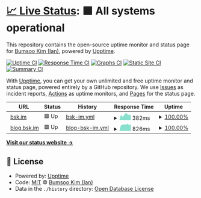 # [📈 Live Status](https://status.bsk.im): <!--live status--> **🟩 All systems operational**

This repository contains the open-source uptime monitor and status page for [Bumsoo Kim (Ian)](https://bsk.im), powered by [Upptime](https://github.com/upptime/upptime).

[![Uptime CI](https://github.com/bskim45/status.bsk.im/workflows/Uptime%20CI/badge.svg)](https://github.com/bskim45/status.bsk.im/actions?query=workflow%3A%22Uptime+CI%22)
[![Response Time CI](https://github.com/bskim45/status.bsk.im/workflows/Response%20Time%20CI/badge.svg)](https://github.com/bskim45/status.bsk.im/actions?query=workflow%3A%22Response+Time+CI%22)
[![Graphs CI](https://github.com/bskim45/status.bsk.im/workflows/Graphs%20CI/badge.svg)](https://github.com/bskim45/status.bsk.im/actions?query=workflow%3A%22Graphs+CI%22)
[![Static Site CI](https://github.com/bskim45/status.bsk.im/workflows/Static%20Site%20CI/badge.svg)](https://github.com/bskim45/status.bsk.im/actions?query=workflow%3A%22Static+Site+CI%22)
[![Summary CI](https://github.com/bskim45/status.bsk.im/workflows/Summary%20CI/badge.svg)](https://github.com/bskim45/status.bsk.im/actions?query=workflow%3A%22Summary+CI%22)

With [Upptime](https://upptime.js.org), you can get your own unlimited and free uptime monitor and status page, powered entirely by a GitHub repository. We use [Issues](https://github.com/bskim45/status.bsk.im/issues) as incident reports, [Actions](https://github.com/bskim45/status.bsk.im/actions) as uptime monitors, and [Pages](https://status.bsk.im) for the status page.

<!--start: status pages-->
<!-- This summary is generated by Upptime (https://github.com/upptime/upptime) -->
<!-- Do not edit this manually, your changes will be overwritten -->
<!-- prettier-ignore -->
| URL | Status | History | Response Time | Uptime |
| --- | ------ | ------- | ------------- | ------ |
| <img alt="" src="https://favicons.githubusercontent.com/bsk.im" height="13"> [bsk.im](https://bsk.im) | 🟩 Up | [bsk-im.yml](https://github.com/bskim45/status.bsk.im/commits/HEAD/history/bsk-im.yml) | <details><summary><img alt="Response time graph" src="./graphs/bsk-im/response-time-week.png" height="20"> 382ms</summary><br><a href="https://status.bsk.im/history/bsk-im"><img alt="Response time 893" src="https://img.shields.io/endpoint?url=https%3A%2F%2Fraw.githubusercontent.com%2Fbskim45%2Fstatus.bsk.im%2FHEAD%2Fapi%2Fbsk-im%2Fresponse-time.json"></a><br><a href="https://status.bsk.im/history/bsk-im"><img alt="24-hour response time 1252" src="https://img.shields.io/endpoint?url=https%3A%2F%2Fraw.githubusercontent.com%2Fbskim45%2Fstatus.bsk.im%2FHEAD%2Fapi%2Fbsk-im%2Fresponse-time-day.json"></a><br><a href="https://status.bsk.im/history/bsk-im"><img alt="7-day response time 382" src="https://img.shields.io/endpoint?url=https%3A%2F%2Fraw.githubusercontent.com%2Fbskim45%2Fstatus.bsk.im%2FHEAD%2Fapi%2Fbsk-im%2Fresponse-time-week.json"></a><br><a href="https://status.bsk.im/history/bsk-im"><img alt="30-day response time 245" src="https://img.shields.io/endpoint?url=https%3A%2F%2Fraw.githubusercontent.com%2Fbskim45%2Fstatus.bsk.im%2FHEAD%2Fapi%2Fbsk-im%2Fresponse-time-month.json"></a><br><a href="https://status.bsk.im/history/bsk-im"><img alt="1-year response time 893" src="https://img.shields.io/endpoint?url=https%3A%2F%2Fraw.githubusercontent.com%2Fbskim45%2Fstatus.bsk.im%2FHEAD%2Fapi%2Fbsk-im%2Fresponse-time-year.json"></a></details> | <details><summary><a href="https://status.bsk.im/history/bsk-im">100.00%</a></summary><a href="https://status.bsk.im/history/bsk-im"><img alt="All-time uptime 99.93%" src="https://img.shields.io/endpoint?url=https%3A%2F%2Fraw.githubusercontent.com%2Fbskim45%2Fstatus.bsk.im%2FHEAD%2Fapi%2Fbsk-im%2Fuptime.json"></a><br><a href="https://status.bsk.im/history/bsk-im"><img alt="24-hour uptime 100.00%" src="https://img.shields.io/endpoint?url=https%3A%2F%2Fraw.githubusercontent.com%2Fbskim45%2Fstatus.bsk.im%2FHEAD%2Fapi%2Fbsk-im%2Fuptime-day.json"></a><br><a href="https://status.bsk.im/history/bsk-im"><img alt="7-day uptime 100.00%" src="https://img.shields.io/endpoint?url=https%3A%2F%2Fraw.githubusercontent.com%2Fbskim45%2Fstatus.bsk.im%2FHEAD%2Fapi%2Fbsk-im%2Fuptime-week.json"></a><br><a href="https://status.bsk.im/history/bsk-im"><img alt="30-day uptime 100.00%" src="https://img.shields.io/endpoint?url=https%3A%2F%2Fraw.githubusercontent.com%2Fbskim45%2Fstatus.bsk.im%2FHEAD%2Fapi%2Fbsk-im%2Fuptime-month.json"></a><br><a href="https://status.bsk.im/history/bsk-im"><img alt="1-year uptime 99.93%" src="https://img.shields.io/endpoint?url=https%3A%2F%2Fraw.githubusercontent.com%2Fbskim45%2Fstatus.bsk.im%2FHEAD%2Fapi%2Fbsk-im%2Fuptime-year.json"></a></details>
| <img alt="" src="https://favicons.githubusercontent.com/blog.bsk.im" height="13"> [blog.bsk.im](https://blog.bsk.im) | 🟩 Up | [blog-bsk-im.yml](https://github.com/bskim45/status.bsk.im/commits/HEAD/history/blog-bsk-im.yml) | <details><summary><img alt="Response time graph" src="./graphs/blog-bsk-im/response-time-week.png" height="20"> 826ms</summary><br><a href="https://status.bsk.im/history/blog-bsk-im"><img alt="Response time 1020" src="https://img.shields.io/endpoint?url=https%3A%2F%2Fraw.githubusercontent.com%2Fbskim45%2Fstatus.bsk.im%2FHEAD%2Fapi%2Fblog-bsk-im%2Fresponse-time.json"></a><br><a href="https://status.bsk.im/history/blog-bsk-im"><img alt="24-hour response time 754" src="https://img.shields.io/endpoint?url=https%3A%2F%2Fraw.githubusercontent.com%2Fbskim45%2Fstatus.bsk.im%2FHEAD%2Fapi%2Fblog-bsk-im%2Fresponse-time-day.json"></a><br><a href="https://status.bsk.im/history/blog-bsk-im"><img alt="7-day response time 826" src="https://img.shields.io/endpoint?url=https%3A%2F%2Fraw.githubusercontent.com%2Fbskim45%2Fstatus.bsk.im%2FHEAD%2Fapi%2Fblog-bsk-im%2Fresponse-time-week.json"></a><br><a href="https://status.bsk.im/history/blog-bsk-im"><img alt="30-day response time 1419" src="https://img.shields.io/endpoint?url=https%3A%2F%2Fraw.githubusercontent.com%2Fbskim45%2Fstatus.bsk.im%2FHEAD%2Fapi%2Fblog-bsk-im%2Fresponse-time-month.json"></a><br><a href="https://status.bsk.im/history/blog-bsk-im"><img alt="1-year response time 1020" src="https://img.shields.io/endpoint?url=https%3A%2F%2Fraw.githubusercontent.com%2Fbskim45%2Fstatus.bsk.im%2FHEAD%2Fapi%2Fblog-bsk-im%2Fresponse-time-year.json"></a></details> | <details><summary><a href="https://status.bsk.im/history/blog-bsk-im">100.00%</a></summary><a href="https://status.bsk.im/history/blog-bsk-im"><img alt="All-time uptime 99.96%" src="https://img.shields.io/endpoint?url=https%3A%2F%2Fraw.githubusercontent.com%2Fbskim45%2Fstatus.bsk.im%2FHEAD%2Fapi%2Fblog-bsk-im%2Fuptime.json"></a><br><a href="https://status.bsk.im/history/blog-bsk-im"><img alt="24-hour uptime 100.00%" src="https://img.shields.io/endpoint?url=https%3A%2F%2Fraw.githubusercontent.com%2Fbskim45%2Fstatus.bsk.im%2FHEAD%2Fapi%2Fblog-bsk-im%2Fuptime-day.json"></a><br><a href="https://status.bsk.im/history/blog-bsk-im"><img alt="7-day uptime 100.00%" src="https://img.shields.io/endpoint?url=https%3A%2F%2Fraw.githubusercontent.com%2Fbskim45%2Fstatus.bsk.im%2FHEAD%2Fapi%2Fblog-bsk-im%2Fuptime-week.json"></a><br><a href="https://status.bsk.im/history/blog-bsk-im"><img alt="30-day uptime 100.00%" src="https://img.shields.io/endpoint?url=https%3A%2F%2Fraw.githubusercontent.com%2Fbskim45%2Fstatus.bsk.im%2FHEAD%2Fapi%2Fblog-bsk-im%2Fuptime-month.json"></a><br><a href="https://status.bsk.im/history/blog-bsk-im"><img alt="1-year uptime 99.96%" src="https://img.shields.io/endpoint?url=https%3A%2F%2Fraw.githubusercontent.com%2Fbskim45%2Fstatus.bsk.im%2FHEAD%2Fapi%2Fblog-bsk-im%2Fuptime-year.json"></a></details>

<!--end: status pages-->

[**Visit our status website →**](https://status.bsk.im)

## 📄 License

- Powered by: [Upptime](https://github.com/upptime/upptime)
- Code: [MIT](./LICENSE) © [Bumsoo Kim (Ian)](https://bsk.im)
- Data in the `./history` directory: [Open Database License](https://opendatacommons.org/licenses/odbl/1-0/)
